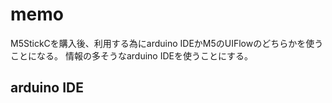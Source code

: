 # memo

M5StickCを購入後、利用する為にarduino IDEかM5のUIFlowのどちらかを使うことになる。
情報の多そうなarduino IDEを使うことにする。

## arduino IDE




